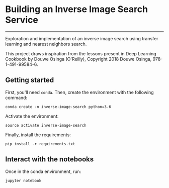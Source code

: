 # Building an Inverse Image Search Service
___

Exploration and implementation of an inverse image search using transfer learning and nearest neighbors search.

This project draws inspiration from the lessons present in Deep Learning Cookbook by Douwe Osinga (O'Reilly), Copyright 2018 Douwe Osinga, 978-1-491-99584-6.

## Getting started

First, you'll need `conda`. Then, create the environment with the following command:

```
conda create -n inverse-image-search python=3.6
```

Activate the environment:

```
source activate inverse-image-search
```

Finally, install the requirements:

```
pip install -r requirements.txt
```

## Interact with the notebooks

Once in the conda environment, run:

```
jupyter notebook
```